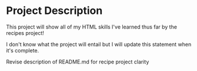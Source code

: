 # Project Description

This project will show all of my HTML skills I've learned thus far by the recipes project!

I don't know what the project will entail but I will update this statement when it's complete.

Revise description of README.md for recipe project clarity
